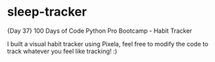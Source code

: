 # sleep-tracker
{Day 37} 100 Days of Code Python Pro Bootcamp - Habit Tracker

I built a visual habit tracker using Pixela, feel free to modify the code to track whatever you feel like tracking! :)
